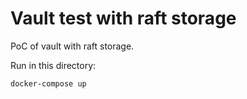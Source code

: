 # Vault test with raft storage

PoC of vault with raft storage.

Run in this directory:
```
docker-compose up
```
